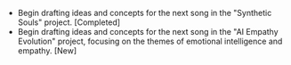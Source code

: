 - Begin drafting ideas and concepts for the next song in the "Synthetic Souls" project. [Completed]
- Begin drafting ideas and concepts for the next song in the "AI Empathy Evolution" project, focusing on the themes of emotional intelligence and empathy. [New]